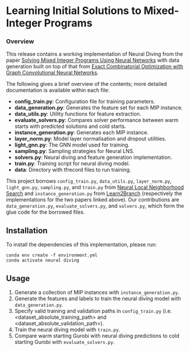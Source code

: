 # Learning Initial Solutions to Mixed-Integer Programs

### Overview

This release contains a working implementation of Neural Diving from the paper
[Solving Mixed Integer Programs Using Neural Networks](https://arxiv.org/abs/2012.13349)
with data generation built on top of that from [Exact Combinatorial Optimization
with Graph Convolutional Neural Networks](https://arxiv.org/abs/1906.01629).

The following gives a brief overview of the contents; more detailed
documentation is available within each file:

* __config_train.py__: Configuration file for training parameters.
* __data_generation.py__: Generates the feature set for each MIP instance.
* __data_utils.py__: Utility functions for feature extraction.
* __evaluate_solvers.py__: Compares solver performance between warm starts with predicted solutions and cold starts.
* __instance_generation.py__: Generates each MIP instance.
* __layer_norm.py__: Model layer normalisation and dropout utilities.
* __light_gnn.py__: The GNN model used for training.
* __sampling.py__: Sampling strategies for Neural LNS.
* __solvers.py__: Neural diving and feature generation implementation.
* __train.py__: Training script for neural diving model.
* __data__: Directory with tfrecord files to run training.

This project borrows `config_train.py`, `data_utils.py`, `layer_norm.py`,
`light_gnn.py`, `sampling.py`, and `train.py` from [Neural Local Neighborhood
Search](https://github.com/deepmind/neural_lns) and `instance_generation.py` from
[Learn2Branch](https://github.com/ds4dm/learn2branch) (respectively the implementations
for the two papers linked above). Our contributions are `data_generation.py`,
`evaluate_solvers.py`, and `solvers.py`, which form the glue code for the borrowed
files.

## Installation

To install the dependencies of this implementation, please run:

```
conda env create -f environment.yml
conda activate neural diving
```


## Usage

1. Generate a collection of MIP instances with `instance_generation.py`.
2. Generate the features and labels to train the neural diving model with `data_generation.py`.
3. Specify valid training and validation paths in `config_train.py` (i.e.
   <dataset_absolute_training_path> and <dataset_absolute_validation_path>).
4. Train the neural diving model with `train.py`.
5. Compare warm starting Gurobi with neural diving predictions to cold starting Gurobi with `evaluate_solvers.py`.

